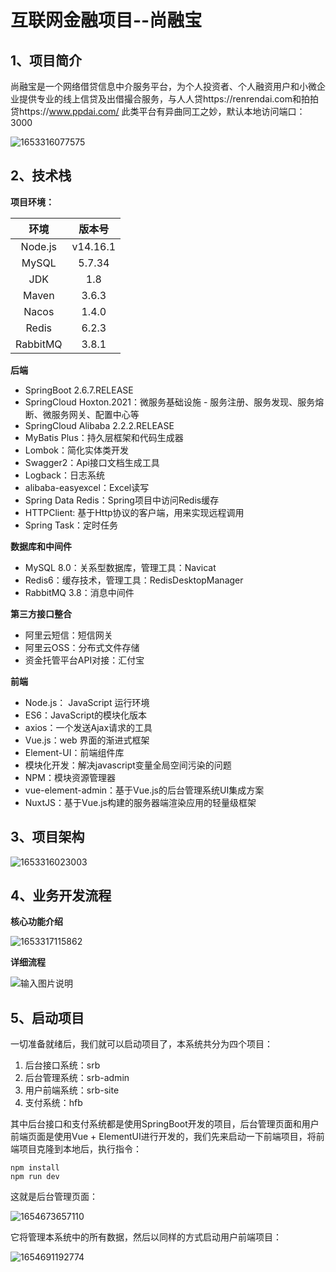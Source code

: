 # 互联网金融项目--尚融宝

## 1、项目简介

尚融宝是一个网络借贷信息中介服务平台，为个人投资者、个人融资用户和小微企业提供专业的线上信贷及出借撮合服务，与人人贷https://renrendai.com和拍拍贷https://www.ppdai.com/  此类平台有异曲同工之妙，默认本地访问端口：3000

![1653316077575](https://user-images.githubusercontent.com/82700457/172781649-3d631897-317b-41b2-bb3f-8e44952bfd3c.png)


## 2、技术栈

**项目环境：**

|   环境   |  版本号  |
| :------: | :------: |
| Node.js  | v14.16.1 |
|  MySQL   |  5.7.34  |
|   JDK    |   1.8    |
|  Maven   |  3.6.3   |
|  Nacos   |  1.4.0   |
|  Redis   |  6.2.3   |
| RabbitMQ |  3.8.1   |

**后端**

- SpringBoot 2.6.7.RELEASE
- SpringCloud Hoxton.2021：微服务基础设施 - 服务注册、服务发现、服务熔断、微服务网关、配置中心等
- SpringCloud Alibaba 2.2.2.RELEASE
- MyBatis Plus：持久层框架和代码生成器
- Lombok：简化实体类开发
- Swagger2：Api接口文档生成工具
- Logback：日志系统
- alibaba-easyexcel：Excel读写
- Spring Data Redis：Spring项目中访问Redis缓存
- HTTPClient: 基于Http协议的客户端，用来实现远程调用
- Spring Task：定时任务

**数据库和中间件**

- MySQL 8.0：关系型数据库，管理工具：Navicat
- Redis6：缓存技术，管理工具：RedisDesktopManager
- RabbitMQ 3.8：消息中间件

**第三方接口整合**

- 阿里云短信：短信网关
- 阿里云OSS：分布式文件存储
- 资金托管平台API对接：汇付宝

**前端**

- Node.js： JavaScript 运行环境
- ES6：JavaScript的模块化版本
- axios：一个发送Ajax请求的工具
- Vue.js：web 界面的渐进式框架
- Element-UI：前端组件库
- 模块化开发：解决javascript变量全局空间污染的问题
- NPM：模块资源管理器
- vue-element-admin：基于Vue.js的后台管理系统UI集成方案
- NuxtJS：基于Vue.js构建的服务器端渲染应用的轻量级框架

## 3、项目架构

![1653316023003](https://user-images.githubusercontent.com/82700457/172781813-23881599-5de9-4b57-a04e-932a1bff179e.png)


## 4、业务开发流程

**核心功能介绍**

![1653317115862](https://user-images.githubusercontent.com/82700457/172781853-35d0da47-109d-48c4-9a1c-4884bfe2d6c8.png)


**详细流程**

![输入图片说明](https://images.gitee.com/uploads/images/2021/0331/092043_c2e31f08_7758392.png "屏幕截图.png")

## 5、启动项目

一切准备就绪后，我们就可以启动项目了，本系统共分为四个项目：

1. 后台接口系统：srb
2. 后台管理系统：srb-admin
3. 用户前端系统：srb-site
4. 支付系统：hfb

其中后台接口和支付系统都是使用SpringBoot开发的项目，后台管理页面和用户前端页面是使用Vue + ElementUI进行开发的，我们先来启动一下前端项目，将前端项目克隆到本地后，执行指令：

```shell
npm install
npm run dev
```

这就是后台管理页面：

![1654673657110](https://user-images.githubusercontent.com/82700457/172781893-23c81aea-c6ac-487c-8d9f-214238df7e44.png)


它将管理本系统中的所有数据，然后以同样的方式启动用户前端项目：

![1654691192774](https://user-images.githubusercontent.com/82700457/172781917-41464260-95ec-4209-8b16-2a05acbc1509.png)

